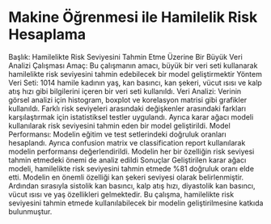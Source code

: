 # Makine Öğrenmesi ile Hamilelik Risk Hesaplama 
Başlık: Hamilelikte Risk Seviyesini Tahmin Etme Üzerine Bir Büyük Veri Analizi Çalışması
Amaç: Bu çalışmanın amacı, büyük bir veri seti kullanarak hamilelikte risk seviyesini tahmin edebilecek bir model geliştirmektir
Yöntem
Veri Seti: 1014 hamile kadının yaş, kan basıncı, kan şekeri, vücut ısısı ve kalp atış hızı gibi bilgilerini içeren bir veri seti kullanıldı.
Veri Analizi: Verinin görsel analizi için histogram, boxplot ve korelasyon matrisi gibi grafikler kullanıldı. Farklı risk seviyeleri arasındaki değişkenler arasındaki farkları karşılaştırmak için istatistiksel testler uygulandı. Ayrıca karar ağacı modeli kullanılarak risk seviyesini tahmin eden bir model geliştirildi.
Model Performansı: Modelin eğitim ve test setlerindeki doğruluk oranları hesaplandı. Ayrıca confusion matrix ve classification report kullanılarak modelin performansı değerlendirildi. Modelin her bir özelliğin risk seviyesi tahmin etmedeki önemi de analiz edildi
Sonuçlar
Geliştirilen karar ağacı modeli, hamilelikte risk seviyesini tahmin etmede %81 doğruluk oranı elde etti. Modelin en önemli özelliği kan şekeri seviyesi olarak belirlenmiştir. Ardından sırasıyla sistolik kan basıncı, kalp atış hızı, diyastolik kan basıncı, vücut ısısı ve yaş özellikleri gelmektedir. Bu çalışma, hamilelikte risk seviyesini tahmin etmede kullanılabilecek bir modelin geliştirilmesine katkıda bulunmuştur.

